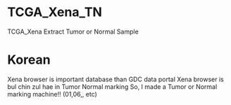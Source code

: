 # TCGA_Xena_TN
TCGA_Xena Extract Tumor or Normal Sample
<h1> Korean</h1>
Xena browser is important database than GDC data portal
Xena browser is bul chin zul hae in Tumor Normal marking
So, I made a Tumor or Normal marking machine!! (01,06,, etc)
